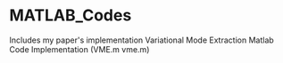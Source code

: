 # MATLAB_Codes
Includes my paper's implementation
Variational Mode Extraction Matlab Code Implementation (VME.m vme.m)

